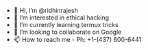 - 👋 Hi, I’m @ridhinrajesh
- 👀 I’m interested in ethical hacking 
- 🌱 I’m currently learning termux tricks 
- 💞️ I’m looking to collaborate on Google 
- 📫 How to reach me - 
Ph: +1-(437) 600-6441
<!---
ridhinrajesh/ridhinrajesh is a ✨ special ✨ repository because its `README.md` (this file) appears on your GitHub profile.
You can click the Preview link to take a look at your changes.
--->
